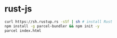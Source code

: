 # rust-js

```zsh
curl https://sh.rustup.rs -sSf | sh # install Rust
npm install -g parcel-bundler && npm init -y
parcel index.html
```
